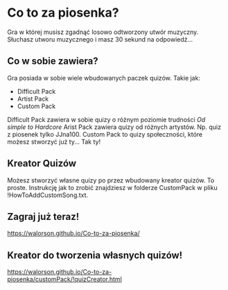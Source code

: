 # Co to za piosenka?
Gra w której musisz zgadnąć losowo odtworzony utwór muzyczny. Słuchasz utworu muzycznego i masz 30 sekund na odpowiedź...
## Co w sobie zawiera?
Gra posiada w sobie wiele wbudowanych paczek quizów. Takie jak:
* Difficult Pack
* Artist Pack
* Custom Pack

Difficult Pack zawiera w sobie quizy o różnym poziomie trudności *Od simple to Hardcore*
Arist Pack zawiera quizy od różnych artystów. Np. quiz z piosenek tylko JJna100.
Custom Pack to quizy społeczności, które możesz stworzyć już ty... Tak ty!

## Kreator Quizów
Możesz stworzyć własne quizy po przez wbudowany kreator quizów. To proste.
Instrukcję jak to zrobić znajdziesz w folderze CustomPack w pliku !HowToAddCustomSong.txt.

## Zagraj już teraz!
https://walorson.github.io/Co-to-za-piosenka/
## Kreator do tworzenia własnych quizów!
https://walorson.github.io/Co-to-za-piosenka/customPack/!quizCreator.html
